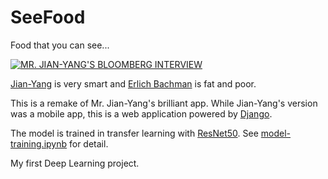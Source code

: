 # SeeFood
Food that you can see...

[![MR. JIAN-YANG'S BLOOMBERG INTERVIEW](https://img.youtube.com/vi/NN1ctbKoXTc/0.jpg)](https://www.youtube.com/watch?v=NN1ctbKoXTc)

[Jian-Yang](https://silicon-valley.fandom.com/wiki/J%C3%ACan-Y%C3%A1ng) is very smart and [Erlich Bachman](https://silicon-valley.fandom.com/wiki/Erlich_Bachman) is fat and poor. 

This is a remake of Mr. Jian-Yang's brilliant app. While Jian-Yang's version was a mobile app, this is a web application powered by [Django](https://www.djangoproject.com/).

The model is trained in transfer learning with [ResNet50](https://iq.opengenus.org/resnet50-architecture/). See [model-training.ipynb](https://github.com/vicw0ng-hk/SeeFood/blob/main/model-training.ipynb) for detail. 

My first Deep Learning project. 
